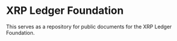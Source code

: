 # XRP Ledger Foundation

This serves as a repository for public documents for the XRP Ledger Foundation.


